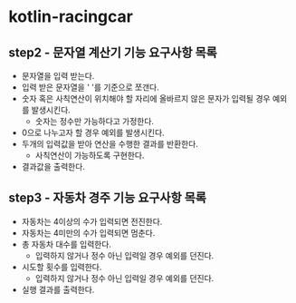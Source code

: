 # kotlin-racingcar

## step2 - 문자열 계산기 기능 요구사항 목록
- 문자열을 입력 받는다.
- 입력 받은 문자열을 ' '를 기준으로 쪼갠다.
- 숫자 혹은 사칙연산이 위치해야 할 자리에 올바르지 않은 문자가 입력될 경우 예외를 발생시킨다.
  - 숫자는 정수만 가능하다고 가정한다.
- 0으로 나누고자 할 경우 예외를 발생시킨다.
- 두개의 입력값을 받아 연산을 수행한 결과를 반환한다.
  - 사칙연산이 가능하도록 구현한다.
- 결과값을 출력한다.

## step3 - 자동차 경주 기능 요구사항 목록
- 자동차는 4이상의 수가 입력되면 전진한다.
- 자동차는 4미만의 수가 입력되면 멈춘다.
- 총 자동차 대수를 입력한다.
  - 입력하지 않거나 정수 아닌 입력일 경우 예외를 던진다. 
- 시도할 횟수를 입력한다.
  - 입력하지 않거나 정수 아닌 입력일 경우 예외를 던진다.
- 실행 결과를 출력한다.

